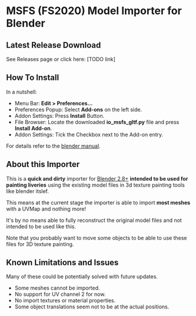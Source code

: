 # MSFS (FS2020) Model Importer for Blender

## Latest Release Download
See Releases page or click here: [TODO link]

## How To Install
In a nutshell:
* Menu Bar: **Edit > Preferences...**
* Preferences Popup: Select **Add-ons** on the left side.
* Addon Settings: Press **Install** Button.
* File Browser: Locate the downloaded **io_msfs_gltf.py** file and press **Install Add-on**.
* Addon Settings: Tick the Checkbox next to the Add-on entry.

For details refer to the [blender manual](https://docs.blender.org/manual/en/latest/editors/preferences/addons.html#rd-party-add-ons).

## About this Importer
This is a **quick and dirty** importer for [Blender 2.8+](https://blender.org) **intended to be used for painting liveries** using the existing model files in 3d texture painting tools like blender itslef.

This means at the current stage the importer is able to import **most meshes** with a UVMap and nothing more!

It's by no means able to fully reconstruct the original model files and not intended to be used like this.

Note that you probably want to move some objects to be able to use these files for 3D texture painting.

##  Known Limitations and Issues
Many of these could be potentially solved with future updates.
* Some meshes cannot be imported.
* No support for UV channel 2 for now.
* No import textures or material properties.
* Some object translations seem not to be at the actual positions. 
